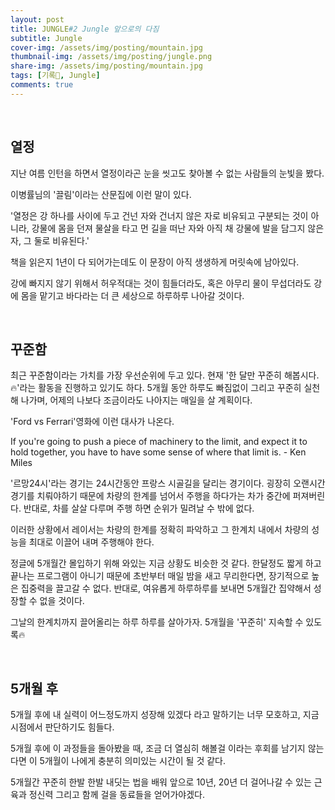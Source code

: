 ```yaml
---
layout: post
title: JUNGLE#2 Jungle 앞으로의 다짐
subtitle: Jungle
cover-img: /assets/img/posting/mountain.jpg
thumbnail-img: /assets/img/posting/jungle.png
share-img: /assets/img/posting/mountain.jpg
tags: [기록🎉, Jungle]
comments: true
---
```


<br>

## 열정

지난 여름 인턴을 하면서 열정이라곤 눈을 씻고도 찾아볼 수 없는 사람들의 눈빛을 봤다.


이병률님의 '끌림'이라는 산문집에 이런 말이 있다.

'열정은 강 하나를 사이에 두고 건넌 자와 건너지 않은 자로 비유되고 구분되는 것이 아니라, 강물에 몸을 던져 물살을 타고 먼 길을 떠난 자와 아직 채 강물에 발을 담그지 않은 자, 그 둘로 비유된다.'

책을 읽은지 1년이 다 되어가는데도 이 문장이 아직 생생하게 머릿속에 남아있다.

강에 빠지지 않기 위해서 허우적대는 것이 힘들더라도, 혹은 아무리 물이 무섭더라도 강에 몸을 맡기고 바다라는 더 큰 세상으로 하루하루 나아갈 것이다.

<br>

## 꾸준함

최근 꾸준함이라는 가치를 가장 우선순위에 두고 있다.
현재 '한 달만 꾸준히 해봅시다.🔥'라는 활동을 진행하고 있기도 하다.
5개월 동안 하루도 빠짐없이 그리고 꾸준히 실천해 나가며, 어제의 나보다 조금이라도 나아지는 매일을 살 계획이다.

<!-- ### 매일

- 알고리즘 문제 최소 한 문제 풀기
- 스트레칭
- 하루 세번 거울 보면서 미소짓기

### 평일

- 아침 10시까지 강의실 도착 & 밤 12시 30분 이후 기숙사 돌아오기

--- -->
'Ford vs Ferrari'영화에 이런 대사가 나온다.

If you're going to push a piece of machinery to the limit, and expect it to hold together, you have to have some sense of where that limit is. - Ken Miles

'르망24시'라는 경기는 24시간동안 프랑스 시골길을 달리는 경기이다.
굉장히 오랜시간 경기를 치뤄야하기 때문에 차량의 한계를 넘어서 주행을 하다가는 차가 중간에 퍼져버린다. 반대로, 차를 살살 다루며 주행 하면 순위가 밀려날 수 밖에 없다. 

이러한 상황에서 레이서는 차량의 한계를 정확히 파악하고 그 한계치 내에서 차량의 성능을 최대로 이끌어 내며 주행해야 한다.

정글에 5개월간 몰입하기 위해 와있는 지금 상황도 비슷한 것 같다.
한달정도 짧게 하고 끝나는 프로그램이 아니기 때문에 초반부터 매일 밤을 새고 무리한다면, 장기적으로 높은 집중력을 끌고갈 수 없다. 반대로, 여유롭게 하루하루를 보내면 5개월간 집약해서 성장할 수 없을 것이다.

그날의 한계치까지 끌어올리는 하루 하루를 살아가자. 5개월을 '꾸준히' 지속할 수 있도록🔥

<br>

## 5개월 후

5개월 후에 내 실력이 어느정도까지 성장해 있겠다 라고 말하기는 너무 모호하고, 지금 시점에서 판단하기도 힘들다.

5개월 후에 이 과정들을 돌아봤을 때, 조금 더 열심히 해볼걸 이라는 후회를 남기지 않는다면 이 5개월이 나에게 충분히 의미있는 시간이 될 것 같다.

5개월간 꾸준히 한발 한발 내딧는 법을 배워 앞으로 10년, 20년 더 걸어나갈 수 있는 근육과 정신력 그리고 함께 걸을 동료들을 얻어가야겠다.








<br>







<br>
